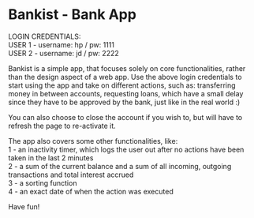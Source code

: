 # Bankist - Bank App

LOGIN CREDENTIALS:  
USER 1 - username: hp / pw: 1111  
USER 2 - username: jd / pw: 2222

Bankist is a simple app, that focuses solely on core functionalities, rather than the design aspect of a web app.
Use the above login credentials to start using the app and take on different actions, such as: transferring money in between accounts, requesting loans,
which have a small delay since they have to be approved by the bank, just like in the real world :)

You can also choose to close the account if you wish to, but will have to refresh the page to re-activate it.

The app also covers some other functionalities, like:  
1 - an inactivity timer, which logs the user out after no actions have been taken in the last 2 minutes  
2 - a sum of the current balance and a sum of all incoming, outgoing transactions and total interest accrued  
3 - a sorting function  
4 - an exact date of when the action was executed

Have fun!
